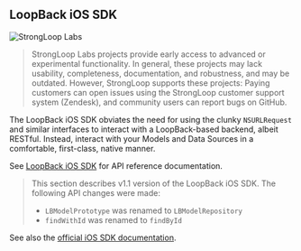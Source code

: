 ## LoopBack iOS SDK

![StrongLoop Labs](http://docs.strongloop.com/download/thumbnails/5310165/StrongLoop%20Labs%20Logo%20Cropped.png "StrongLoop Labs")

> StrongLoop Labs projects provide early access to advanced or experimental functionality.  In general, these projects may lack usability, completeness, documentation, and robustness, and may be outdated.
However, StrongLoop supports these projects: Paying customers can open issues using the StrongLoop customer support system (Zendesk), and community users can report bugs on GitHub.

The LoopBack iOS SDK obviates the need for using the clunky `NSURLRequest` and
similar interfaces to interact with a LoopBack-based backend, albeit RESTful.
Instead, interact with your Models and Data Sources in a comfortable,
first-class, native manner.

See [LoopBack iOS SDK](http://apidocs.strongloop.com/loopback-sdk-ios/api/annotated.html) for API reference documentation.

> This section describes v1.1 version of the LoopBack iOS SDK. The following API
> changes were made:
>
>  - `LBModelPrototype` was renamed to `LBModelRepository`
>  - `findWithId` was renamed to `findById`

See also the [official iOS SDK documentation](http://docs.strongloop.com/display/LB/iOS+SDK). 
